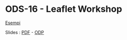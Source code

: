 # ODS-16 - Leaflet Workshop

<a href="https://gpizzimenti.github.io/ODS16---Leaflet-Workshop/index.html">Esempi</a>

Slides : <a href="https://gpizzimenti.github.io/ODS16---Leaflet-Workshop/slides/ODS_LEAFLET.pdf">PDF</a> - <a href="https://gpizzimenti.github.io/ODS16---Leaflet-Workshop/slides/ODS_LEAFLET.odp">ODP</a>
